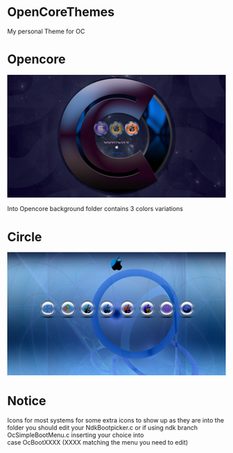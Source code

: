 # OpenCoreThemes

My personal Theme for OC

# Opencore
![Screenshot](Opencore/screenshot.png)

Into Opencore background folder contains 3 colors variations

# Circle
![Screenshot](Circles/screenshot.png) 

# Notice 
Icons for most systems
for some extra icons to show up as they are into the folder
you should edit your NdkBootpicker.c or if using ndk branch OcSimpleBootMenu.c
inserting your choice into     
case OcBootXXXX (XXXX matching the menu you need to edit)

